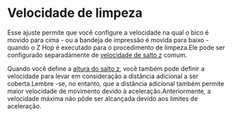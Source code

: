 Velocidade de limpeza
====
Esse ajuste permite que você configure a velocidade na qual o bico é movido para cima - ou a bandeja de impressão é movida para baixo - quando o Z Hop é executado para o procedimento de limpeza.Ele pode ser configurado separadamente de [velocidade de salto z](../speed/speed_z_hop.md) comum.

Quando você define a [altura do salto z](wipe_hop_amount.md), você também pode definir a velocidade para levar em consideração a distância adicional a ser coberta.Lembre -se, no entanto, que a distância adicional também permite maior velocidade de movimento devido à aceleração.Anteriormente, a velocidade máxima não pôde ser alcançada devido aos limites de aceleração.